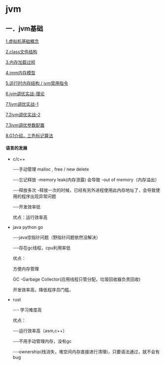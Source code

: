 # jvm

## 一．jvm基础
[1.虚拟机基础概念](jvm-concept.md)

[2.class文件结构](class-format.md)

[3.内存加载过程](memory-load.md)

[4.jmm内存模型](jvm-jmm.md)

[5.运行时内存结构 / jvm常用指令](jvm-runtime.md)

[6.jvm调优实战-理论](gc-tuning-start.md)

[7.1jvm调优实战-1](gc-tuning-1.md)

[7.2jvm调优实战-2](gc-tuning-2.md)

[7.3jvm调优参数配置](gc-tuning-args-config.md)

[8.G1介绍，三色标记算法](gc-tuning-3.md)

#### 语言的发展

* c/c++

  ---手动管理 malloc , free / new delete

  ---忘记释放 -memory leak(内存泄露) 会导致 -out of memory（内存溢出）

  ---释放多次 -释放一次的时候，已经有另外进程使用此内存地址了，会导致使用的程序出现异常问题

  ---开发效率低

  优点：运行效率高

* java python go

  ---java空指针问题（野指针问题依然没解决）

  ---存在gc线程，cpu利用率低

  优点：

  方便内存管理

  GC -Garbage Collector(应用线程只管分配，垃圾回收器负责回收)

  开发效率高，降低程序员门槛，

* rust

  --- 学习难度高

  优点：

  ---运行效率高（asm,c++）

  ---不用手动管理内存，没有gc

  ---ownership(栈消失，堆空间内存直接进行清理)，只要语法通过，就不会有bug

  